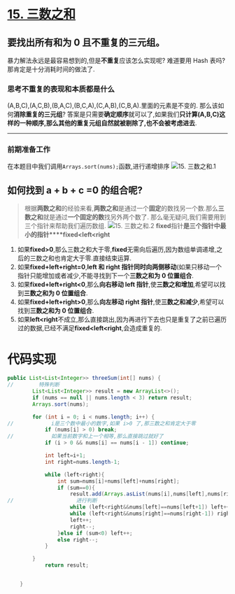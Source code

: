 # [15. 三数之和](https://leetcode-cn.com/problems/3sum/)

## 要找出所有和为 0 且不重复的三元组。

暴力解法永远是最容易想到的,但是**不重复**应该怎么实现呢?
难道要用 Hash 表吗?那肯定是十分消耗时间的做法了.
### 思考不重复的表现和本质都是什么
(A,B,C),(A,C,B),(B,A,C),(B,C,A),(C,A,B),(C,B,A).里面的元素是不变的.
那么该如何**消除重复的三元组**?
答案是只需要**确定顺序**就可以了,如果我们**只计算(A,B,C)**这样的一种顺序,那么其他的**重复元组自然就被剔除了,也不会被考虑进去**.
****
### 前期准备工作
在本题目中我们调用`Arrays.sort(nums);`函数,进行递增排序
![15. 三数之和.1](https://i.loli.net/2021/11/23/O28CcFJGm7DxRBw.png)

## 如何找到 a + b + c =0 的组合呢?
> 根据**两数之和**的经验来看,**两数之和**是通过一个**固定**的数找另一个数.那么**三数之和**就是通过**一个固定的数**找另外两个数了.
> 那么毫无疑问,我们需要用到三个指针来帮助我们遍历数组.
> ![15. 三数之和.2](https://i.loli.net/2021/11/23/OajPhUMrEK54vdD.png)
>  **fixed**指针**是三个指针中最小的指针****fixed<left<right**
1. 如果**fixed>0**,那么三数之和大于零,**fixed**无需向后遍历,因为数组单调递增,之后的三数之和也肯定大于零.直接结束运算.
2. 如果**fixed+left+right=0**,**left 和 right 指针同时向两侧移动**(如果只移动一个指针只能增加或者减少,不能寻找到下一个**三数之和为 0 位置组合**.
3. 如果**fixed+left+right<0**,那么**向右移动 left 指针**,使**三数之和增加**,希望可以找到**三数之和为 0 位置组合**.
4. 如果**fixed+left+right>0**,那么**向左移动 right 指针**,使**三数之和减少**,希望可以找到**三数之和为 0 位置组合**.
5. 如果**left<right**不成立,那么直接跳出,因为再进行下去也只是重复了之前已遍历过的数据,已经不满足**fixed<left<right**,会造成重复的.



# 代码实现

```java
public List<List<Integer>> threeSum(int[] nums) {
//        特殊判断
        List<List<Integer>> result = new ArrayList<>();
        if (nums == null || nums.length < 3) return result;
        Arrays.sort(nums);

        for (int i = 0; i < nums.length; i++) {
//            i是三个数中最小的数字,如果 i>0 了,那三数之和肯定大于零
            if (nums[i] > 0) break;
//            如果当前数字和上一个相等,那么直接跳过就好了
            if (i > 0 && nums[i] == nums[i - 1]) continue;

            int left=i+1;
            int right=nums.length-1;

            while (left<right){
                int sum=nums[i]+nums[left]+nums[right];
                if (sum==0){
                    result.add(Arrays.asList(nums[i],nums[left],nums[right]));
//                    进行判断
                    while (left<right&&nums[left]==nums[left+1]) left++;
                    while (left<right&&nums[right]==nums[right-1]) right--;
                    left++;
                    right--;
                }else if (sum<0) left++;
                else right--;
            }

        }
            return result;


    }


```
